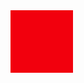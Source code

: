<!DOCTYPE html>
<html lang="en">
<head>
    <meta charset="UTF-8">
    <meta http-equiv="X-UA-Compatible" content="IE=edge">
    <meta name="viewport" content="width=device-width, initial-scale=1.0">
    <style>
        @keyframes lala {
            from{
                background: #F00; 
            }
            50%{
                background: #00F;
            }
            to{
                background: #F00;
            }
        }
        .coco{
            width: 100px;
            height: 100px;
            background: #F00;
            animation: infinite lala 1s;
        }
    </style>
</head>
<body>
    <div class="coco"></div>
</body>
</html>
